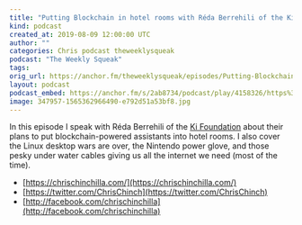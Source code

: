 ```yaml
---
title: "Putting Blockchain in hotel rooms with Réda Berrehili of the Ki Foundation"
kind: podcast
created_at: 2019-08-09 12:00:00 UTC
author: ""
categories: Chris podcast theweeklysqueak
podcast: "The Weekly Squeak"
tags: 
orig_url: https://anchor.fm/theweeklysqueak/episodes/Putting-Blockchain-in-hotel-rooms-with-Rda-Berrehili-of-the-Ki-Foundation-e4tddm
layout: podcast
podcast_embed: https://anchor.fm/s/2ab8734/podcast/play/4158326/https%3A%2F%2Fd3ctxlq1ktw2nl.cloudfront.net%2Fstaging%2F2019-7-9%2F20581614-44100-2-e4cf32d5aeb45.m4a
image: 347957-1565362966490-e792d51a53bf8.jpg
---
```

In this episode I speak with Réda Berrehili of the [Ki Foundation](https://foundation.ki/team) about their plans to put blockchain-powered assistants into hotel rooms. I also cover the Linux desktop wars are over, the Nintendo power glove, and those pesky under water cables giving us all the internet we need (most of the time).

- [https://chrischinchilla.com/](https://chrischinchilla.com/)
- [https://twitter.com/ChrisChinch](https://twitter.com/ChrisChinch)
- [http://facebook.com/chrischinchilla](http://facebook.com/chrischinchilla)